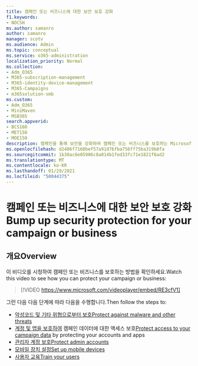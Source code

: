 ```yaml
---
title: 캠페인 또는 비즈니스에 대한 보안 보호 강화
f1.keywords:
- NOCSH
ms.author: samanro
author: samanro
manager: scotv
ms.audience: Admin
ms.topic: conceptual
ms.service: o365-administration
localization_priority: Normal
ms.collection:
- Adm_O365
- M365-subscription-management
- M365-identity-device-management
- M365-Campaigns
- m365solution-smb
ms.custom:
- Adm_O365
- MiniMaven
- MSB365
search.appverid:
- BCS160
- MET150
- MOE150
description: 캠페인을 통해 보안을 강화하여 캠페인 또는 비즈니스를 보호하는 Microsoft 365.
ms.openlocfilehash: d2486f7160bef57a91d76fba756ff75ba319b8fa
ms.sourcegitcommit: 1b30ac6e05906c8a014b1fed33fc71e1821f6ad2
ms.translationtype: MT
ms.contentlocale: ko-KR
ms.lasthandoff: 01/29/2021
ms.locfileid: "50044375"
---
```

# <a name="bump-up-security-protection-for-your-campaign-or-business"></a><span data-ttu-id="004ac-103">캠페인 또는 비즈니스에 대한 보안 보호 강화</span><span class="sxs-lookup"><span data-stu-id="004ac-103">Bump up security protection for your campaign or business</span></span>


## <a name="overview"></a><span data-ttu-id="004ac-104">개요</span><span class="sxs-lookup"><span data-stu-id="004ac-104">Overview</span></span> 
<span data-ttu-id="004ac-105">이 비디오를 시청하여 캠페인 또는 비즈니스를 보호하는 방법을 확인하세요.</span><span class="sxs-lookup"><span data-stu-id="004ac-105">Watch this video to see how you can protect your campaign or business:</span></span>


> [!VIDEO https://www.microsoft.com/videoplayer/embed/RE3cfV1]  


<span data-ttu-id="004ac-106">그런 다음 다음 단계에 따라 다음을 수행합니다.</span><span class="sxs-lookup"><span data-stu-id="004ac-106">Then follow the steps to:</span></span>

- [<span data-ttu-id="004ac-107">악성코드 및 기타 위협으로부터 보호</span><span class="sxs-lookup"><span data-stu-id="004ac-107">Protect against malware and other threats</span></span>](m365-campaigns-increase-protection.md)
- <span data-ttu-id="004ac-108">[계정 및 앱을 보호하여](m365-campaigns-conditional-access.md) 캠페인 데이터에 대한 액세스 보호</span><span class="sxs-lookup"><span data-stu-id="004ac-108">[Protect access to your campaign data](m365-campaigns-conditional-access.md) by protecting your accounts and apps</span></span>
- [<span data-ttu-id="004ac-109">관리자 계정 보호</span><span class="sxs-lookup"><span data-stu-id="004ac-109">Protect admin accounts</span></span>](m365-campaigns-protect-admin-accounts.md)
- [<span data-ttu-id="004ac-110">모바일 장치 설정</span><span class="sxs-lookup"><span data-stu-id="004ac-110">Set up mobile devices</span></span>](../business/set-up-mobile-devices.md?toc=/microsoft-365/campaigns/toc.json)
- [<span data-ttu-id="004ac-111">사용자 교육</span><span class="sxs-lookup"><span data-stu-id="004ac-111">Train your users</span></span>](m365-campaigns-users.md)
